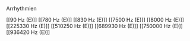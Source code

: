 Arrhythmien

[[90 Hz (E)]]
[[780 Hz (E)]]
[[830 Hz (E)]]
[[7500 Hz (E)]]
[[8000 Hz (E)]]
[[225330 Hz (E)]]
[[510250 Hz (E)]]
[[689930 Hz (E)]]
[[750000 Hz (E)]]
[[936420 Hz (E)]]